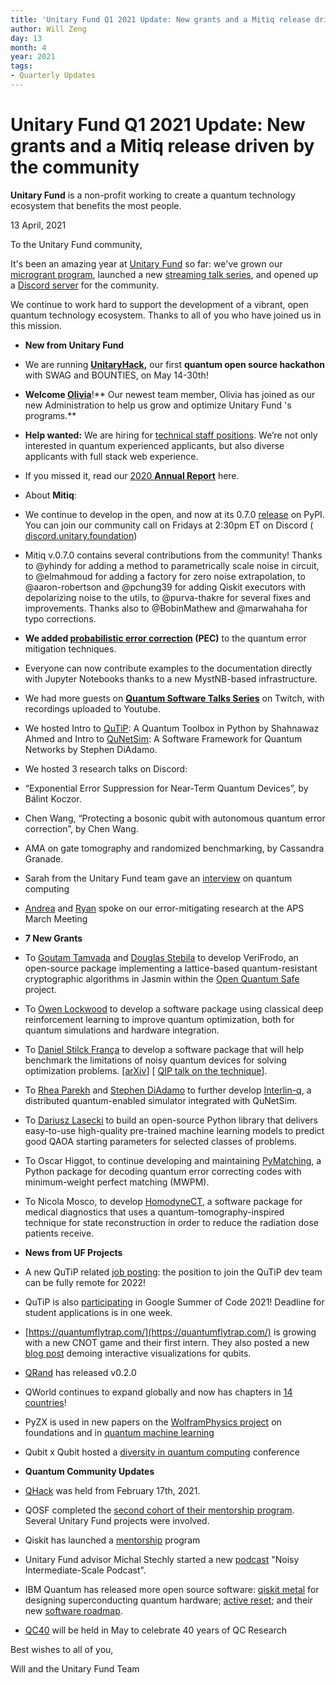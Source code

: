 ```yaml
---
title: 'Unitary Fund Q1 2021 Update: New grants and a Mitiq release driven by the community'
author: Will Zeng
day: 13
month: 4
year: 2021
tags:
- Quarterly Updates
---
```


Unitary Fund Q1 2021 Update: New grants and a Mitiq release driven by the community
===================================================================================

**Unitary Fund** is a non-profit working to create a quantum technology ecosystem that benefits the most people.

  

13 April, 2021

To the Unitary Fund community,

It's been an amazing year at [Unitary Fund](https://unitary.foundation/) so far: we've grown our [microgrant program](https://unitary.foundation/grants.html), launched a new [streaming talk series](https://unitary.foundation/talks.html), and opened up a [Discord server](https://discord.unitary.foundation/) for the community.

We continue to work hard to support the development of a vibrant, open quantum technology ecosystem. Thanks to all of you who have joined us in this mission.

*   ****New from Unitary Fund****

*   We are running [**UnitaryHack**](https://unitaryfund.github.io/unitaryhack/)**,** our first **quantum open source hackathon** with SWAG and BOUNTIES, on May 14-30th!
*   **Welcome [**Olivia**](https://twitter.com/unitaryfund/status/1379139956627501058)**!** Our newest team member, Olivia has joined as our new Administration to help us grow and optimize Unitary Fund 's programs.**
*   **Help wanted:** We are hiring for [technical staff positions](https://unitary.foundation/jobs/mts.html). We’re not only interested in quantum experienced applicants, but also diverse applicants with full stack web experience.
*   If you missed it, read our [2020 **Annual Report**](https://unitary.foundation/posts/2020.html) here.
*   About **Mitiq**: 

*   We continue to develop in the open, and now at its 0.7.0 [release](https://mitiq.readthedocs.io/en/stable/changelog.html) on PyPI. You can join our community call on Fridays at 2:30pm ET on Discord ( [discord.unitary.foundation](http://discord.unitary.foundation/))
*   Mitiq v.0.7.0 contains several contributions from the community! Thanks to @yhindy for adding a method to parametrically scale noise in circuit, to @elmahmoud for adding a factory for zero noise extrapolation, to @aaron-robertson and @pchung39 for adding Qiskit executors with depolarizing noise to the utils, to @purva-thakre for several fixes and improvements. Thanks also to @BobinMathew and @marwahaha for typo corrections.
*   **We added [probabilistic error correction](https://mitiq.readthedocs.io/en/stable/guide/guide-getting-started.html#probabilistic-error-cancellation) (PEC)** to the quantum error mitigation techniques. 
*   Everyone can now contribute examples to the documentation directly with Jupyter Notebooks thanks to a new MystNB-based infrastructure.

*   We had more guests on [**Quantum Software Talks Series**](https://unitary.foundation/talks.html) on Twitch, with recordings uploaded to Youtube. 

*   We hosted Intro to [QuTiP](http://qutip.org/): A Quantum Toolbox in Python by Shahnawaz Ahmed and Intro to [QuNetSim](http://github.com/tqsd/QuNetSim): A Software Framework for Quantum Networks by Stephen DiAdamo.

*   We hosted 3 research talks on Discord:

*   “Exponential Error Suppression for Near-Term Quantum Devices”, by Bálint Koczor.
*   Chen Wang, “Protecting a bosonic qubit with autonomous quantum error correction”, by Chen Wang.
*   AMA on gate tomography and randomized benchmarking, by Cassandra Granade.

*   Sarah from the Unitary Fund team gave an [interview](https://www.lastweekinaws.com/podcast/screaming-in-the-cloud/the-inevitability-of-quantum-computing-with-dr.-sarah-kaiser/) on quantum computing 
*   [Andrea](http://meetings.aps.org/Meeting/MAR21/Session/E33.5) and [Ryan](https://meetings.aps.org/Meeting/MAR21/Session/C33.2) spoke on our error-mitigating research at the APS March Meeting

*   ****7 New Grants****

*   To [Goutam Tamvada](https://github.com/xvzcf) and [Douglas Stebila](https://www.douglas.stebila.ca/) to develop VeriFrodo, an open-source package implementing a lattice-based quantum-resistant cryptographic algorithms in Jasmin within the [Open Quantum Safe](https://github.com/open-quantum-safe) project.
*   To [Owen Lockwood](https://github.com/lockwo) to develop a software package using classical deep reinforcement learning to improve quantum optimization, both for quantum simulations and hardware integration.
*   To [Daniel Stilck França](https://twitter.com/dsfranca) to develop a software package that will help benchmark the limitations of noisy quantum devices for solving optimization problems. \[[arXiv](https://arxiv.org/pdf/2009.05532.pdf)\] \[ [QIP talk on the technique](https://www.youtube.com/watch?v=00ULKjGu1-A)\].
*   To [Rhea Parekh](https://twitter.com/RheaParekh1) and [Stephen DiAdamo](https://scholar.google.ca/citations?user=k9O1vSwAAAAJ&hl=en) to further develop [Interlin-q](https://github.com/Interlin-q/Interlin-q/), a distributed quantum-enabled simulator integrated with QuNetSim.
*   To [Dariusz Lasecki](https://dlasecki.github.io/) to build an open-source Python library that delivers easy-to-use high-quality pre-trained machine learning models to predict good QAOA starting parameters for selected classes of problems.
*   To Oscar Higgot, to continue developing and maintaining [PyMatching](https://github.com/oscarhiggott/PyMatching), a Python package for decoding quantum error correcting codes with minimum-weight perfect matching (MWPM).
*   To Nicola Mosco, to develop [HomodyneCT](https://gitlab.com/homodyne-ct/hct-tools), a software package for medical diagnostics that uses a quantum-tomography-inspired technique for state reconstruction in order to reduce the radiation dose patients receive.

*   ****News from UF Projects****

*   A new QuTiP related [job posting](https://www.riken.jp/en/careers/researchers/20200914_2/index.html): the position to join the QuTiP dev team can be fully remote for 2022!
*   QuTiP is also [participating](https://github.com/qutip/qutip/wiki/Google-Summer-of-Code-2021) in Google Summer of Code 2021! Deadline for student applications is in one week.
*   [https://quantumflytrap.com/](https://quantumflytrap.com/) is growing with a new CNOT game and their first intern. They also posted a new [blog post](https://quantumflytrap.com/blog/2021/qubit-interactively/) demoing interactive visualizations for qubits.
*   [QRand](https://github.com/pedrorrivero/qrand/) has released v0.2.0 
*   QWorld continues to expand globally and now has chapters in [14 countries](https://qworld.net/qcousins/)!
*   PyZX is used in new papers on the [WolframPhysics project](https://arxiv.org/abs/2103.15820) on foundations and in [quantum machine learning](https://arxiv.org/abs/2103.07960)
*   Qubit x Qubit hosted a [diversity in quantum computing](https://www.qubitbyqubit.org/conference) conference

*   ****Quantum Community Updates****
  

*   [QHack](https://qhack.ai/) was held from February 17th, 2021.
*   QOSF completed the [second cohort of their mentorship program](https://qosf.org/mentorship_cohort_2/). Several Unitary Fund projects were involved.
*   Qiskit has launched a [mentorship](https://github.com/qiskit-community/qiskit-advocate-mentorship-program) program
*   Unitary Fund advisor Michal Stechly started a new [podcast](https://www.mustythoughts.com/podcast.html) "Noisy Intermediate-Scale Podcast".
*   IBM Quantum has released more open source software: [qiskit metal](https://medium.com/qiskit/starting-today-anyone-can-design-quantum-hardware-with-qiskit-metal-4fd5dcf4c7cf) for designing superconducting quantum hardware; [active reset](https://www.ibm.com/blogs/research/2021/02/quantum-mid-circuit-measurement/); and their new [software roadmap](https://www.ibm.com/blogs/research/2021/02/quantum-development-roadmap/).
*   [QC40](https://www.ibm.com/blogs/research/2021/03/qc40-physics-computation/) will be held in May to celebrate 40 years of QC Research

Best wishes to all of you,

Will and the Unitary Fund Team
